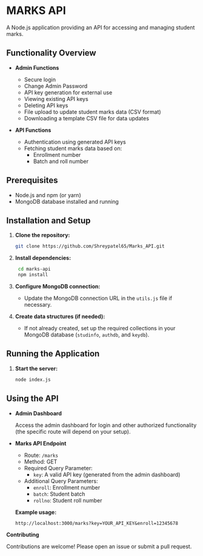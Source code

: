 # MARKS API

A Node.js application providing an API for accessing and managing student marks.

## Functionality Overview
* **Admin Functions**
  * Secure login 
  * Change Admin Password
  * API key generation for external use
  * Viewing existing API keys
  * Deleting API keys
  * File upload to update student marks data (CSV format)
  * Downloading a template CSV file for data updates

* **API Functions**
  * Authentication using generated API keys
  * Fetching student marks data based on:
    * Enrollment number
    * Batch and roll number

##  Prerequisites 

* Node.js and npm (or yarn)
* MongoDB database installed and running

## Installation and Setup

1. **Clone the repository:**
    ```bash 
    git clone https://github.com/Shreypatel65/Marks_API.git
    ```
2. **Install dependencies:**

   ```bash
    cd marks-api
    npm install  
3. **Configure MongoDB connection:**

    * Update the MongoDB connection URL in the ```utils.js``` file if necessary.

4. **Create data structures (if needed):**

    *   If not already created, set up the required collections in your MongoDB database (```studinfo```, ```authdb```, and ```keydb```).

## Running the Application
1. **Start the server:**

    ```bash
    node index.js
    ```

## Using the API

 * **Admin Dashboard**

    Access the admin dashboard for login and other authorized functionality (the specific route will depend on your setup).

* **Marks API Endpoint**

  * Route: ``` /marks ```
  * Method: GET
  * Required Query Parameter:
    * ``` key ```: A valid API key (generated from the admin dashboard)
  * Additional Query Parameters:
    * ```enroll```: Enrollment number
    * ```batch```: Student batch
    * ```rollno```: Student roll number
  
  **Example usage:**
  ```
  http://localhost:3000/marks?key=YOUR_API_KEY&enroll=12345678 
  ```
**Contributing**

Contributions are welcome! Please open an issue or submit a pull request.